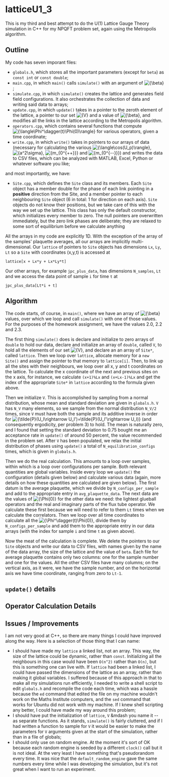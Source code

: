 # latticeU1_3

This is my third and best attempt to do the U(1) Lattice Gauge Theory simulation in C++ for my NPQFT problem set, again using the Metropolis algorithm.

## Outline

My code has seven imporant files:
* `globals.h`, which stores all the important parameters (except for `beta`) as `const int` or `const double`;
* `main.cpp`, in which `main()` calls `simulate()` with an argument of <img src="https://latex.codecogs.com/svg.latex?{\beta}" alt="{\beta}">;
* `simulate.cpp`, in which `simulate()` creates the lattice and generates field field configurations. It also orchestrates the collection of data and writing said data to arrays;
* `update.cpp`, in which `update()` takes in a pointer to the zeroth element of the lattice, a pointer to our set <img src="https://latex.codecogs.com/svg.latex?{V}" alt="{V}"> and a value of <img src="https://latex.codecogs.com/svg.latex?{\beta}" alt="{\beta}">, and modifies all the links in the lattice according to the Metropolis algorithm.
* `operators.cpp`, which contains several functions that compute <img src="https://latex.codecogs.com/svg.latex?{\langle\Phi^\dagger(t)\Phi(0)\rangle}" alt="{\langle\Phi^\dagger(t)\Phi(0)\rangle}"> for various operators, given a time coordinate;
* `write.cpp`, in which `write()` takes in pointers to our arrays of data (necessary for calculating the various
<img src="https://latex.codecogs.com/svg.latex?{\langle\cos(U_p)\rangle}" alt="{\langle\cos(U_p)\rangle}">, <img src="https://latex.codecogs.com/svg.latex?{a^2\sigma}" alt="{a^2\sigma}">, <img src="https://latex.codecogs.com/svg.latex?{m_{0^{++}}}" alt="{m_{0^{++}}}"> and <img src="https://latex.codecogs.com/svg.latex?{m_{0^{--}}}" alt="{m_{0^{--}}}">) and writes the data to CSV files, which can be analyzed with MATLAB, Excel, Python or whatever software you like;

and most importantly, we have:
* `Site.cpp`, which defines the `Site` class and its members. Each `Site` object has a member double for the phase of each link pointing in a **positive** direction from the Site, and a member pointer to each neighbouring `Site` object (6 in total: 1 for direction on each axis). `Site` objects do not know their positions, but we take care of this with the way we set up the lattice. This class has only the default constructor, which initializes every member to zero. The null pointers are overwritten immediately, but the zero link phases are deliberate; they are relaxed to some sort of equilibrium before we calculate anything

All the arrays in my code are explicitly 1D. With the exception of the array of the samples' plaquette averages, all our arrays are implicitly multi-dimensional. Our `lattice` of pointers to `Site` objects has dimensions `Lx`, `Ly`, `Lt` so a `Site` with coordinates (x,y,t) is accessed at
```
lattice[x + Lx*y + Lx*Ly*t]
```
Our other arrays, for example `jpc_plus_data`, has dimensions `N_samples`, `Lt` and we access the data point of sample `i` for time `t` at
```
jpc_plus_data[Lt*i + t]
```

## Algorithm

The code starts, of course, in `main()`, where we have an array of <img src="https://latex.codecogs.com/svg.latex?{\beta}" alt="{\beta}"> values, over which we loop and call `simulate()` with one of those values. For the purposes of the homework assignment, we have the values 2.0, 2.2 and 2.3.

The first thing `simulate()` does is declare and initialize to zero arrays of `double` to hold our data, declare and initialize an array of `double`, called `V`, to hold all the elements of our set <img src="https://latex.codecogs.com/svg.latex?{V}" alt="{V}">, and declare an an array of `Site*`, called `lattice`. Then we loop over `lattice`, allocate memory for a `new Site()` and assign the pointer to that memory to `lattice[i]`. Then, to link up all the sites with their neighbours, we loop over all x, y and t coordinates on the lattice. To calculate the x coordinate of the next and previous sites on the x axis, for instance, we calculate `(x+1)%Lx` and `(x+Lx-1)%Lx` and get the index of the appropriate `Site*` in `lattice` according to the formula given above.

Then we initialize `V`. This is accomplished by sampling from a normal distribution, whose mean and standard deviation are given in `globals.h`. `V` has `N_V` many elements, so we sample from the normal distribution `N_V/2` times, since `V` must have both the sample and its additive inverse in order for <img src="https://latex.codecogs.com/svg.latex?{\tilde{P}(U_l\rightarrow U_l')=\tilde{P}(U_l'\rightarrow U_l)}" alt="{\tilde{P}(U_l\rightarrow U_l')=\tilde{P}(U_l'\rightarrow U_l)}"> (and consequently ergodicity, per problem 3) to hold. The mean is naturally zero, and I found that setting the standard deviation to 0.75 bought me an acceptance rate in `update()` of around 50 percent, the value recommended in the problem set. After `V` has been populated, we relax the initial distribution of phases using `update()` a total of `N_equilibration_configs` times, which is given in `globals.h`.

Then we do the real calculation. This amounts to a loop over samples, within which is a loop over configurations per sample. Both relevant quantities are global variables. Inside every loop we `update()` the configuration (details given below) and calculate various data (again, more details on how these quantities are calculated are given below). The first datum is the average plaquette, which we divide by `N_configs_per_sample` and add to the appropriate entry in `avg_plaquette_data`. The next data are the values of <img src="https://latex.codecogs.com/svg.latex?{\Phi(0)}" alt="{\Phi(0)}"> for the other data we need: the lightest glueball operators and the real and imaginary parts of the flux tube operator. We calculate these first because we will need to refer to them `Lt` times when we calculate the correlators. Then we loop over all time coordinates to calculate all the <img src="https://latex.codecogs.com/svg.latex?{\Phi^\dagger(t)\Phi(0)}" alt="{\Phi^\dagger(t)\Phi(0)}">, divide them by `N_configs_per_sample` and add them to the appropriate entry in our data arrays (with the index for sample `i` and time `t` as given above).

Now the meat of the calculation is complete. We delete the pointers to our `Site` objects and write our data to CSV files, with names given by the name of the data array, the size of the lattice and the value of `beta`. Each file for average plaquette contains only two columns: one for the sample number and one for the values. All the other CSV files have many columns; on the vertical axis, as it were, we have the sample number, and on the horizontal axis we have time coordinate, ranging from zero to `Lt-1`.

## `update()` details



## Operator Calculation Details



## Issues / Improvements

I am not very good at C++, so there are many things I could have improved along the way. Here is a selection of those thing that I can name:
* I should have made my `lattice` a linked list, not an array. This way, the size of the lattice could be dynamic, rather than `const`. Initializing all the neighbours in this case would have been `O(n^2)` rather than `O(n)`, but this is something one can live with. If `lattice` had been a linked list, I could have passed the dimensions of the lattice as an array, rather than making it global variables. I suffered because of this approach in that to make all my simulations run efficiently, I needed to write a shell script to edit `globals.h` and recompile the code each time, which was a hassle because the `ed` command that edited the file on my machine wouldn't work on the Maths Institute computers, and the `sed` command that works for Ubuntu did not work with my machine. If I knew shell scripting any better, I could have made my way around this problem;
* I should have put the initialization of `lattice`, `V` &mdash you name it -- as separate functions. As it stands, `simulate()` is fairly cluttered, and if I had written a function to sample for `V` it would be easier to make the parameters for `V` arguments given at the start of the simulation, rather than in a file of globals;
* I should only use on random engine. At the moment it's sort of OK because each random engine is seeded by a different `clock()` call but it is not ideal. At the very least I have something that's pseudorandom every time. It was nice that the `default_random_engine` gave the same numbers every time while I was developing the simulation, but it's not great when I want to run an experiment.

<!-- <img src="https://latex.codecogs.com/svg.latex?{}" alt="{}"> -->
